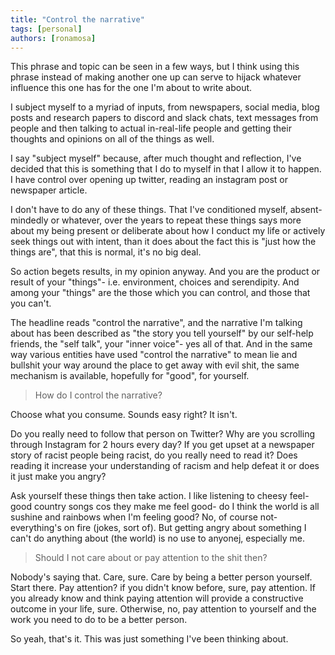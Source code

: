 ```yaml
---
title: "Control the narrative"
tags: [personal]
authors: [ronamosa]
---
```


This phrase and topic can be seen in a few ways, but I think using this
phrase instead of making another one up can serve to hijack whatever
influence this one has for the one I'm about to write about.

I subject myself to a myriad of inputs, from newspapers, social media,
blog posts and research papers to discord and slack chats, text messages
from people and then talking to actual in-real-life people and getting
their thoughts and opinions on all of the things as well.

I say "subject myself" because, after much thought and reflection, I've
decided that this is something that I do to myself in that I allow it to
happen. I have control over opening up twitter, reading an instagram
post or newspaper article.

<!--truncate-->

I don't have to do any of these things. That I've conditioned myself,
absent-mindedly or whatever, over the years to repeat these things says
more about my being present or deliberate about how I conduct my life or
actively seek things out with intent, than it does about the fact this
is "just how the things are", that this is normal, it's no big deal.

So action begets results, in my opinion anyway. And you are the product
or result of your "things"- i.e. environment, choices and serendipity. And among
your "things" are the those which you can control, and those that you
can't.

The headline reads "control the narrative", and the narrative I'm
talking about has been described as "the story you tell yourself" by our self-help friends, the
"self talk", your "inner voice"- yes all of that. And in the same way
various entities have used "control the narrative" to mean lie and
bullshit your way around the place to get away with evil shit, the same
mechanism is available, hopefully for "good", for yourself.

> How do I control the narrative?

Choose what you consume. Sounds easy right? It isn't.

Do you really need to follow that person on Twitter? Why are you
scrolling through Instagram for 2 hours every day? If you get upset at a
newspaper story of racist people being racist, do you really need to
read it? Does reading it increase your understanding of racism and help
defeat it or does it just make you angry?

Ask yourself these things then take action. I like listening to cheesy
feel-good country songs cos they make me feel good- do I think the world
is all sushine and rainbows when I'm feeling good? No, of course not-
everything's on fire (jokes, sort of). But getting angry about something
I can't do anything about (the world) is no use to anyonej, especially
me.

> Should I not care about or pay attention to the shit then?

Nobody's saying that. Care, sure. Care by being a better person
yourself. Start there. Pay attention? if you didn't know before, sure,
pay attention. If you already know and think paying attention will
provide a constructive outcome in your life, sure. Otherwise, no, pay
attention to yourself and the work you need to do to be a better person.

So yeah, that's it. This was just something I've been thinking about.

